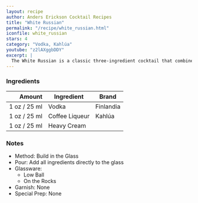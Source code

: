 ```yaml
---
layout: recipe
author: Anders Erickson Cocktail Recipes
title: "White Russian"
permalink: "/recipe/white_russian.html"
iconfile: white_russian
stars: 4
category: "Vodka, Kahlúa"
youtube: "z2lAXggbDDY"
excerpt: |
  The White Russian is a classic three-ingredient cocktail that combines vodka, Kahlúa and cream. Here's how to make this iconic drink.
---
```


### Ingredients

| Amount | Ingredient     | Brand     |
| -----: | -------------- | --------- |
|   1 oz / 25 ml | Vodka          | Finlandia |
|   1 oz / 25 ml | Coffee Liqueur | Kahlúa    |
|   1 oz / 25 ml | Heavy Cream    |           |

### Notes

- Method: Build in the Glass
- Pour: Add all ingredients directly to the glass
- Glassware:
  - Low Ball
  - On the Rocks
- Garnish: None
- Special Prep: None

